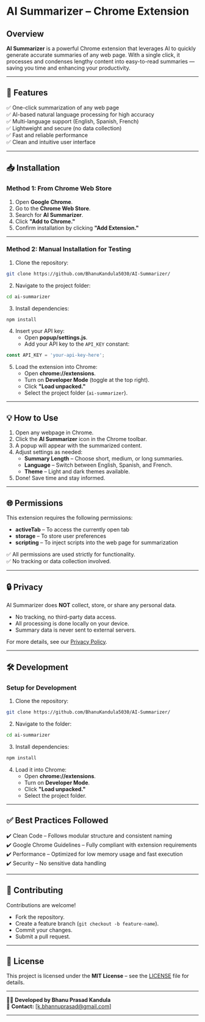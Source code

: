 
# AI Summarizer – Chrome Extension  

## Overview
**AI Summarizer** is a powerful Chrome extension that leverages AI to quickly generate accurate summaries of any web page. With a single click, it processes and condenses lengthy content into easy-to-read summaries — saving you time and enhancing your productivity.

---

## 🚀 **Features**
✅ One-click summarization of any web page  
✅ AI-based natural language processing for high accuracy  
✅ Multi-language support (English, Spanish, French)  
✅ Lightweight and secure (no data collection)  
✅ Fast and reliable performance  
✅ Clean and intuitive user interface  

---

## 📥 **Installation**
### **Method 1: From Chrome Web Store**  
1. Open **Google Chrome**.  
2. Go to the **Chrome Web Store**.  
3. Search for **AI Summarizer**.  
4. Click **"Add to Chrome."**  
5. Confirm installation by clicking **"Add Extension."**  

---

### **Method 2: Manual Installation for Testing**  
1. Clone the repository:
```bash
git clone https://github.com/BhanuKandula5030/AI-Summarizer/
```
2. Navigate to the project folder:
```bash
cd ai-summarizer
```
3. Install dependencies:
```bash
npm install
```
4. Insert your API key:
   - Open **popup/settings.js**.
   - Add your API key to the `API_KEY` constant:
```javascript
const API_KEY = 'your-api-key-here';
```
5. Load the extension into Chrome:
   - Open **chrome://extensions**.  
   - Turn on **Developer Mode** (toggle at the top right).  
   - Click **"Load unpacked."**  
   - Select the project folder (`ai-summarizer`).  

---

## 💡 **How to Use**
1. Open any webpage in Chrome.  
2. Click the **AI Summarizer** icon in the Chrome toolbar.  
3. A popup will appear with the summarized content.  
4. Adjust settings as needed:
   - **Summary Length** – Choose short, medium, or long summaries.  
   - **Language** – Switch between English, Spanish, and French.  
   - **Theme** – Light and dark themes available.  
5. Done! Save time and stay informed.  

---

## 🌐 **Permissions**
This extension requires the following permissions:
- **activeTab** – To access the currently open tab  
- **storage** – To store user preferences  
- **scripting** – To inject scripts into the web page for summarization  

✅ All permissions are used strictly for functionality.  
✅ No tracking or data collection involved.  

---

## 🔒 **Privacy**
AI Summarizer does **NOT** collect, store, or share any personal data.  
- No tracking, no third-party data access.  
- All processing is done locally on your device.  
- Summary data is never sent to external servers.  

For more details, see our [Privacy Policy](./PRIVACY_POLICY.md).  

---

## 🛠️ **Development**
### **Setup for Development**
1. Clone the repository:
```bash
git clone https://github.com/BhanuKandula5030/AI-Summarizer/
```
2. Navigate to the folder:
```bash
cd ai-summarizer
```
3. Install dependencies:
```bash
npm install
```
4. Load it into Chrome:
   - Open **chrome://extensions**.  
   - Turn on **Developer Mode**.  
   - Click **"Load unpacked."**  
   - Select the project folder.  

---

## ✅ **Best Practices Followed**
✔️ Clean Code – Follows modular structure and consistent naming  
✔️ Google Chrome Guidelines – Fully compliant with extension requirements  
✔️ Performance – Optimized for low memory usage and fast execution  
✔️ Security – No sensitive data handling  

---

## 🤝 **Contributing**
Contributions are welcome!  
- Fork the repository.  
- Create a feature branch (`git checkout -b feature-name`).  
- Commit your changes.  
- Submit a pull request.  

---

## 📄 **License**
This project is licensed under the **MIT License** – see the [LICENSE](./LICENSE) file for details.

---

👨‍💻 **Developed by Bhanu Prasad Kandula**  
📧 **Contact:** [k.bhannuprasad@gmail.com]  

---
